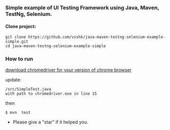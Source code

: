 
### Simple example of UI Testing Framework using Java, Maven, TestNg, Selenium.

#### Clone project:
```
git clone https://github.com/vsshk/java-maven-testng-selenium-example-simple.git
cd java-maven-testng-selenium-example-simple
```
### How to run
[download chromedriver for your version of chrome browser](https://chromedriver.chromium.org/downloads)

update:
```
/src/SimpleTest.java 
with path to chromedriver.exe in line 15
```
then
```
$ mvn  test
```
* Please give a "star" if it helped you.

